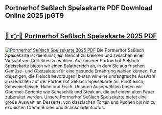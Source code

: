 ## Portnerhof Seßlach Speisekarte PDF Download Online 2025 jpGT9

# <h2><a href="http://gc8vos.nevu.top/?p=Portnerhof+Se%c3%9flach+Speisekarte">🔗 👉🔴 Portnerhof Seßlach Speisekarte 2025 PDF</a></h2>

[![Portnerhof Seßlach Speisekarte 2025 PDF](https://i.imgur.com/dBaPXMq.png)](http://gc8vos.nevu.top/?p=Portnerhof+Se%c3%9flach+Speisekarte)
Die Portnerhof Seßlach Speisekarte ist die Kunst, ein Gericht zu kreieren und zwischen einer Vielzahl von Gerichten zu wählen. Auf unserer Portnerhof Seßlach Speisekarte bieten wir einen Salatbereich an, in dem Sie aus frischen Gemüse- und Obstsalaten für eine gesunde Ernährung wählen können. Für diejenigen, die Fleisch bevorzugen, bieten wir eine umfangreiche Auswahl an Gerichten auf der Portnerhof Seßlach Speisekarte an: Rindfleisch, Schweinefleisch, Huhn und Fisch. Unseren Auserwählten bieten wir Gourmet-Gerichte wie Schaschlik und Steak an, die auf einem alten Feuer zubereitet werden. Unsere Portnerhof Seßlach Speisekarte bietet eine große Auswahl an Desserts, von klassischen Torten und Kuchen bis hin zu exquisiten Crème Brûlée und Schokoladenfuufus.
